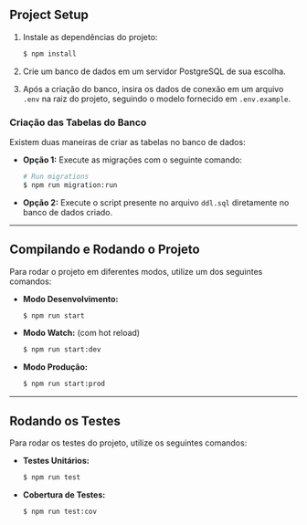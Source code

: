 ## Project Setup

1. Instale as dependências do projeto:

   ```bash
   $ npm install
   ```

2. Crie um banco de dados em um servidor PostgreSQL de sua escolha.

3. Após a criação do banco, insira os dados de conexão em um arquivo `.env` na raiz do projeto, seguindo o modelo fornecido em `.env.example`.

### Criação das Tabelas do Banco

Existem duas maneiras de criar as tabelas no banco de dados:

- **Opção 1:** Execute as migrações com o seguinte comando:

  ```bash
  # Run migrations
  $ npm run migration:run
  ```

- **Opção 2:** Execute o script presente no arquivo `ddl.sql` diretamente no banco de dados criado.

---

## Compilando e Rodando o Projeto

Para rodar o projeto em diferentes modos, utilize um dos seguintes comandos:

- **Modo Desenvolvimento:**

  ```bash
  $ npm run start
  ```

- **Modo Watch:** (com hot reload)

  ```bash
  $ npm run start:dev
  ```

- **Modo Produção:**

  ```bash
  $ npm run start:prod
  ```

---

## Rodando os Testes

Para rodar os testes do projeto, utilize os seguintes comandos:

- **Testes Unitários:**

  ```bash
  $ npm run test
  ```

- **Cobertura de Testes:**

  ```bash
  $ npm run test:cov
  ```
